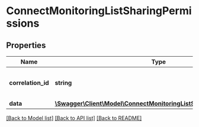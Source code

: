 # ConnectMonitoringListSharingPermissions

## Properties
Name | Type | Description | Notes
------------ | ------------- | ------------- | -------------
**correlation_id** | **string** | A unique ID assigned to this request. | [optional] 
**data** | [**\Swagger\Client\Model\ConnectMonitoringListSharingPermissionsData**](ConnectMonitoringListSharingPermissionsData.md) |  | [optional] 

[[Back to Model list]](../../README.md#documentation-for-models) [[Back to API list]](../../README.md#documentation-for-api-endpoints) [[Back to README]](../../README.md)

